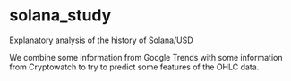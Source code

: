 # solana_study
Explanatory analysis of the history of Solana/USD


We combine some information from Google Trends with some information from Cryptowatch to try to predict some features of the OHLC data.
